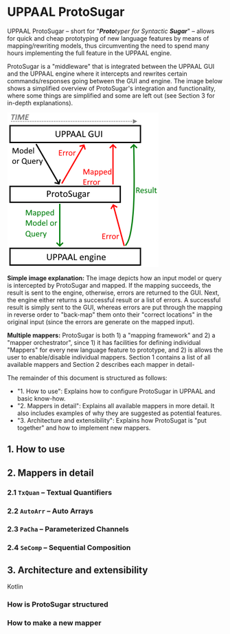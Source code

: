 # UPPAAL ProtoSugar

UPPAAL ProtoSugar – short for "_**Proto**typer for Syntactic **Sugar**_" – allows for quick and cheap prototyping of new language features by means of mapping/rewriting models, thus circumventing the need to spend many hours implementing the full feature in the UPPAAL engine. 

ProtoSugar is a "middleware" that is integrated between the UPPAAL GUI and the UPPAAL engine where it intercepts and rewrites certain commands/responses going between the GUI and engine. The image below shows a simplified overview of ProtoSugar's integration and functionality, where some things are simplified and some are left out (see Section 3 for in-depth explanations).

![](img/ProtoSugarOverview.png)

**Simple image explanation:** The image depicts how an input model or query is intercepted by ProtoSugar and mapped. If the mapping succeeds, the result is sent to the engine, otherwise, errors are returned to the GUI. Next, the engine either returns a successful result or a list of errors. A successful result is simply sent to the GUI, whereas errors are put through the mapping in reverse order to "back-map" them onto their "correct locations" in the original input (since the errors are generate on the mapped input).

**Multiple mappers:** ProtoSugar is both 1) a "mapping framework" and 2) a "mapper orchestrator", since 1) it has facilities for defining individual "Mappers" for every new language feature to prototype, and 2) is allows the user to enable/disable individual mappers. Section 1 contains a list of all available mappers and Section 2 describes each mapper in detail-

The remainder of this document is structured as follows:
- "1. How to use": Explains how to configure ProtoSugar in UPPAAL and basic know-how.
- "2. Mappers in detail": Explains all available mappers in more detail. It also includes examples of why they are suggested as potential features.
- "3. Architecture and extensibility": Explains how ProtoSugat is "put together" and how to implement new mappers.

## 1. How to use




## 2. Mappers in detail

### 2.1 `TxQuan` – Textual Quantifiers

### 2.2 `AutoArr` – Auto Arrays

### 2.3 `PaCha` – Parameterized Channels

### 2.4 `SeComp` – Sequential Composition


## 3. Architecture and extensibility
Kotlin

### How is ProtoSugar structured


### How to make a new mapper